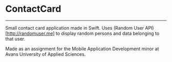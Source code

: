 # ContactCard
-------------
Small contact card application made in Swift.
Uses (Random User API)[http://randomuser.me] to display random persons and data belonging to that user.

Made as an assignment for the Mobile Application Development minor at Avans University of Applied Sciences.
